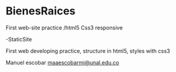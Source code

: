 # BienesRaices
First web-site practice /html5 Css3 responsive

-StaticSite

First web developing practice, structure in html5, styles with css3

Manuel escobar
maaescobarmi@unal.edu.co
